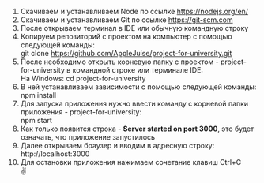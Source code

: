 1. Скачиваем и устанавливаем Node по ссылке https://nodejs.org/en/
2. Скачиваем и устанавливаем Git по ссылке https://git-scm.com
3. После открываем терминал в IDE или обычную командную строку
4. Копируем репозиторий с проектом на компьютер с помощью следующей команды:  
    git clone https://github.com/AppleJuise/project-for-university.git
5. После необходимо открыть корневую папку с проектом - project-for-university в командной строке или терминале IDE:  
    На Windows: cd project-for-university
6. В ней устанавливаем зависимости с помощью следующей команды:  
    npm install
7. Для запуска приложения нужно ввести команду с корневой папки приложения - project-for-university:  
    npm start
8. Как только появится строка - **Server started on port 3000**, это будет означать, что приложение запустилось
9. Далее открываем браузер и вводим в адресную строку:  
    http://localhost:3000
10. Для остановки приложения нажимаем сочетание клавиш Ctrl+C  
✌

